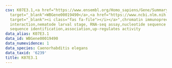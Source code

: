```yaml
---
csv: K07E3.1,<a href="https://www.ensembl.org/Homo_sapiens/Gene/Summary?db=core;g=WBGene00019490"
  target="_blank">WBGene00019490</a>,<a href="https://www.ncbi.nlm.nih.gov/pubmed/27688402"
  target="_blank"><i class="fas fa-file"></i></a>",chromatin immunoprecipitation assay,direct
  interaction,nematode larval stage, RNA-seq assay,nucleotide sequence identification,nucleotide
  sequence identification,association,up-regulates activity
data_alias: K07E3.1
data_id: WBGene00019490
data_numevidence: 1
data_species: Caenorhabditis elegans
data_taxid: '6239'
title: K07E3.1
---
```

